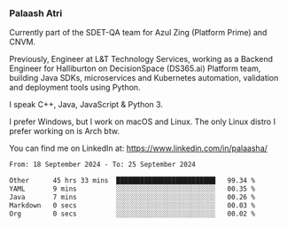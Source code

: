 ### Palaash Atri

Currently part of the SDET-QA team for Azul Zing (Platform Prime) and CNVM. 

Previously, Engineer at L&T Technology Services, working as a Backend Engineer for Halliburton on DecisionSpace (DS365.ai) Platform team, building Java SDKs, microservices and Kubernetes automation, validation and deployment tools using Python.

I speak C++, Java, JavaScript & Python 3.

I prefer Windows, but I work on macOS and Linux. The only Linux distro I prefer working on is Arch btw.

You can find me on LinkedIn at: https://www.linkedin.com/in/palaasha/

<!--START_SECTION:waka-->

```txt
From: 18 September 2024 - To: 25 September 2024

Other      45 hrs 33 mins  █████████████████████████   99.34 %
YAML       9 mins          ░░░░░░░░░░░░░░░░░░░░░░░░░   00.35 %
Java       7 mins          ░░░░░░░░░░░░░░░░░░░░░░░░░   00.26 %
Markdown   0 secs          ░░░░░░░░░░░░░░░░░░░░░░░░░   00.03 %
Org        0 secs          ░░░░░░░░░░░░░░░░░░░░░░░░░   00.02 %
```

<!--END_SECTION:waka-->
